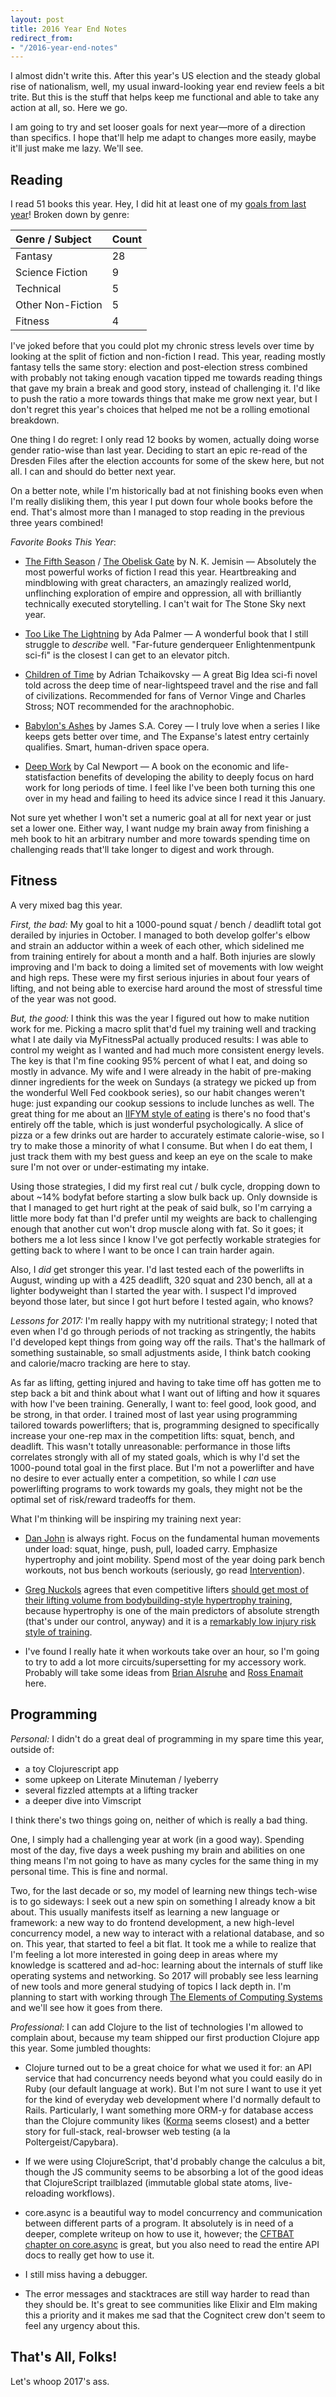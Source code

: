 ```yaml
---
layout: post
title: 2016 Year End Notes
redirect_from:
- "/2016-year-end-notes"
---
```


I almost didn't write this. After this year's US election and the steady global rise of nationalism, well, my usual inward-looking year end review feels a bit trite. But this is the stuff that helps keep me functional and able to take any action at all, so. Here we go.

I am going to try and set looser goals for next year—more of a direction than specifics. I hope that'll help me adapt to changes more easily, maybe it'll just make me lazy. We'll see.

## Reading

I read 51 books this year. Hey, I did hit at least one of my [goals from last year](http://thegreata.pe/2015-year-end-notes)! Broken down by genre:

| Genre / Subject    | Count |
|:------------------ |:----- |
| Fantasy            | 28    |
| Science Fiction    | 9     |
| Technical          | 5     |
| Other Non-Fiction  | 5     |
| Fitness            | 4     |

I've joked before that you could plot my chronic stress levels over time by looking at the split of fiction and non-fiction I read. This year, reading mostly fantasy tells the same story: election and post-election stress combined with probably not taking enough vacation tipped me towards reading things that gave my brain a break and good story, instead of challenging it. I'd like to push the ratio a more towards things that make me grow next year, but I don't regret this year's choices that helped me not be a rolling emotional breakdown.

One thing I do regret: I only read 12 books by women, actually doing worse gender ratio-wise than last year. Deciding to start an epic re-read of the Dresden Files after the election accounts for some of the skew here, but not all. I can and should do better next year.

On a better note, while I'm historically bad at not finishing books even when I'm really disliking them, this year I put down four whole books before the end. That's almost more than I managed to stop reading in the previous three years combined!

_Favorite Books This Year_:

- [The Fifth Season](https://www.bookbub.com/books/the-fifth-season-by-n-k-jemisin) / [The Obelisk Gate](https://www.bookbub.com/books/the-obelisk-gate-by-n-k-jemisin) by N. K. Jemisin — Absolutely the most powerful works of fiction I read this year. Heartbreaking and mindblowing with great characters, an amazingly realized world, unflinching exploration of empire and oppression, all with brilliantly technically executed storytelling. I can't wait for The Stone Sky next year.

- [Too Like The Lightning](https://www.bookbub.com/books/too-like-the-lightning-by-ada-palmer) by Ada Palmer — A wonderful book that I still struggle to *describe* well. "Far-future genderqueer Enlightenmentpunk sci-fi" is the closest I can get to an elevator pitch.

- [Children of Time](https://www.bookbub.com/books/children-of-time-by-adrian-tchaikovsky) by Adrian Tchaikovsky — A great Big Idea sci-fi novel told across the deep time of near-lightspeed travel and the rise and fall of civilizations. Recommended for fans of Vernor Vinge and Charles Stross; NOT recommended for the arachnophobic.

- [Babylon's Ashes](https://www.bookbub.com/books/babylon-s-ashes-by-james-s-a-corey) by James S.A. Corey — I truly love when a series I like keeps gets better over time, and The Expanse's latest entry certainly qualifies. Smart, human-driven space opera.

- [Deep Work](https://www.bookbub.com/books/deep-work-by-cal-newport) by Cal Newport — A book on the economic and life-statisfaction benefits of developing the ability to deeply focus on hard work for long periods of time. I feel like I've been both turning this one over in my head and failing to heed its advice since I read it this January.

Not sure yet whether I won't set a numeric goal at all for next year or just set a lower one. Either way, I want nudge my brain away from finishing a meh book to hit an arbitrary number and more towards spending time on challenging reads that'll take longer to digest and work through.

## Fitness

A very mixed bag this year.

*First, the bad:* My goal to hit a 1000-pound squat / bench / deadlift total got derailed by injuries in October. I managed to both develop golfer's elbow and strain an adductor within a week of each other, which sidelined me from training entirely for about a month and a half. Both injuries are slowly improving and I'm back to doing a limited set of movements with low weight and high reps. These were my first serious injuries in about four years of lifting, and not being able to exercise hard around the most of stressful time of the year was not good.

*But, the good:* I think this was the year I figured out how to make nutition work for me. Picking a macro split that'd fuel my training well and tracking what I ate daily via MyFitnessPal actually produced results: I was able to control my weight as I wanted and had much more consistent energy levels. The key is that I'm fine cooking 95% percent of what I eat, and doing so mostly in advance. My wife and I were already in the habit of pre-making dinner ingredients for the week on Sundays (a strategy we picked up from the wonderful Well Fed cookbook series), so our habit changes weren't huge: just expanding our cookup sessions to include lunches as well. The great thing for me about an [IIFYM style of eating](http://rippedbody.com/clean-eating-vs-iifym-scam/) is there's no food that's entirely off the table, which is just wonderful psychologically. A slice of pizza or a few drinks out are harder to accurately estimate calorie-wise, so I try to make those a minority of what I consume. But when I do eat them, I just track them with my best guess and keep an eye on the scale to make sure I'm not over or under-estimating my intake.

Using those strategies, I did my first real cut / bulk cycle, dropping down to about ~14% bodyfat before starting a slow bulk back up. Only downside is that I managed to get hurt right at the peak of said bulk, so I'm carrying a little more body fat than I'd prefer until my weights are back to challenging enough that another cut won't drop muscle along with fat. So it goes; it bothers me a lot less since I know I've got perfectly workable strategies for getting back to where I want to be once I can train harder again.

Also, I *did* get stronger this year. I'd last tested each of the powerlifts in August, winding up with a 425 deadlift, 320 squat and 230 bench, all at a lighter bodyweight than I started the year with. I suspect I'd improved beyond those later, but since I got hurt before I tested again, who knows?

*Lessons for 2017:* I'm really happy with my nutritional strategy; I noted that even when I'd go through periods of not tracking as stringently, the habits I'd developed kept things from going way off the rails. That's the hallmark of something sustainable, so small adjustments aside, I think batch cooking and calorie/macro tracking are here to stay.

As far as lifting, getting injured and having to take time off has gotten me to step back a bit and think about what I want out of lifting and how it squares with how I've been training. Generally, I want to: feel good, look good, and be strong, in that order. I trained most of last year using programming tailored towards powerlifters; that is, programming designed to specifically increase your one-rep max in the competition lifts: squat, bench, and deadlift. This wasn't totally unreasonable: performance in those lifts correlates strongly with all of my stated goals, which is why I'd set the 1000-pound total goal in the first place. But I'm not a powerlifter and have no desire to ever actually enter a competition, so while I *can* use powerlifting programs to work towards my goals, they might not be the optimal set of risk/reward tradeoffs for them.

What I'm thinking will be inspiring my training next year:

* [Dan John](http://danjohn.net/) is always right. Focus on the fundamental human movements under load: squat, hinge, push, pull, loaded carry. Emphasize hypertrophy and joint mobility. Spend most of the year doing park bench workouts, not bus bench workouts (seriously, go read [Intervention](https://www.amazon.com/Intervention-Course-Corrections-Athlete-Trainer-ebook/dp/B00ABNEN3G/)).

* [Greg Nuckols](http://strengtheory.com/) agrees that even competitive lifters [should get most of their lifting volume from bodybuilding-style hypertrophy training](http://strengtheory.com/complete-strength-training-guide/#Implementation), because hypertrophy is one of the main predictors of absolute strength (that's under our control, anyway) and it is a [remarkably low injury risk style of training](https://www.strengthandconditioningresearch.com/2014/07/08/injury-strength-sports/).

* I've found I really hate it when workouts take over an hour, so I'm going to try to add a lot more circuits/supersetting for my accessory work. Probably will take some ideas from [Brian Alsruhe](https://www.youtube.com/channel/UC8Rt7E2JVz4fPmC8AhjDoaA) and [Ross Enamait](http://rosstraining.com/) here.

## Programming

*Personal:* I didn't do a great deal of programming in my spare time this year, outside of:

- a toy Clojurescript app
- some upkeep on Literate Minuteman / lyeberry
- several fizzled attempts at a lifting tracker
- a deeper dive into Vimscript

I think there's two things going on, neither of which is really a bad thing.

One, I simply had a challenging year at work (in a good way). Spending most of the day, five days a week pushing my brain and abilities on one thing means I'm not going to have as many cycles for the same thing in my personal time. This is fine and normal.

Two, for the last decade or so, my model of learning new things tech-wise is to go sideways: I seek out a new spin on something I already know a bit about. This usually manifests itself as learning a new language or framework: a new way to do frontend development, a new high-level concurrency model, a new way to interact with a relational database, and so on. This year, that started to feel a bit flat. It took me a while to realize that I'm feeling a lot more interested in going deep in areas where my knowledge is scattered and ad-hoc: learning about the internals of stuff like operating systems and networking. So 2017 will probably see less learning of new tools and more general studying of topics I lack depth in. I'm planning to start with working through [The Elements of Computing Systems
](https://mitpress.mit.edu/books/elements-computing-systems) and we'll see how it goes from there.

*Professional*: I can add Clojure to the list of technologies I'm allowed to complain about, because my team shipped our first production Clojure app this year. Some jumbled thoughts:

- Clojure turned out to be a great choice for what we used it for: an API service that had concurrency needs beyond what you could easily do in Ruby (our default language at work). But I'm not sure I want to use it yet for the kind of everyday web development where I'd normally default to Rails. Particularly, I want something more ORM-y for database access than the Clojure community likes ([Korma](http://sqlkorma.com/) seems closest) and a better story for full-stack, real-browser web testing (a la Poltergeist/Capybara).

- If we were using ClojureScript, that'd probably change the calculus a bit, though the JS community seems to be absorbing a lot of the good ideas that ClojureScript trailblazed (immutable global state atoms, live-reloading workflows). 

- core.async is a beautiful way to model concurrency and communication between different parts of a program. It absolutely is in need of a deeper, complete writeup on how to use it, however; the [CFTBAT chapter on core.async](http://www.braveclojure.com/core-async/) is great, but you also need to read the entire API docs to really get how to use it.

- I still miss having a debugger.

- The error messages and stacktraces are still way harder to read than they should be. It's great to see communities like Elixir and Elm making this a priority and it makes me sad that the Cognitect crew don't seem to feel any urgency about this.

## That's All, Folks!

Let's whoop 2017's ass.
